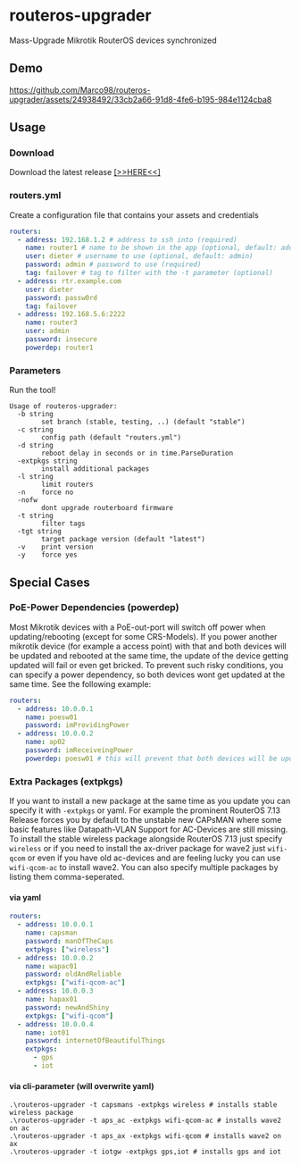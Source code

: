 # routeros-upgrader

Mass-Upgrade Mikrotik RouterOS devices synchronized

## Demo

https://github.com/Marco98/routeros-upgrader/assets/24938492/33cb2a66-91d8-4fe6-b195-984e1124cba8

## Usage

### Download

Download the latest release [[>>HERE<<]](https://github.com/Marco98/routeros-upgrader/releases/latest)

### routers.yml

Create a configuration file that contains your assets and credentials

```yaml
routers:
  - address: 192.168.1.2 # address to ssh into (required)
    name: router1 # name to be shown in the app (optional, default: address)
    user: dieter # username to use (optional, default: admin)
    password: admin # password to use (required)
    tag: failover # tag to filter with the -t parameter (optional)
  - address: rtr.example.com
    user: dieter
    password: passw0rd
    tag: failover
  - address: 192.168.5.6:2222
    name: router3
    user: admin
    password: insecure
    powerdep: router1
```

### Parameters

Run the tool!

```shell
Usage of routeros-upgrader:
  -b string
        set branch (stable, testing, ..) (default "stable")
  -c string
        config path (default "routers.yml")
  -d string
        reboot delay in seconds or in time.ParseDuration
  -extpkgs string
        install additional packages
  -l string
        limit routers
  -n    force no
  -nofw
        dont upgrade routerboard firmware
  -t string
        filter tags
  -tgt string
        target package version (default "latest")
  -v    print version
  -y    force yes
```

## Special Cases

### PoE-Power Dependencies (powerdep)

Most Mikrotik devices with a PoE-out-port will switch off power when updating/rebooting (except for some CRS-Models).
If you power another mikrotik device (for example a access point) with that and both devices will be updated and rebooted at the same time, the update of the device getting updated will fail or even get bricked.
To prevent such risky conditions, you can specify a power dependency, so both devices wont get updated at the same time.
See the following example:

```yaml
routers:
  - address: 10.0.0.1
    name: poesw01
    password: imProvidingPower
  - address: 10.0.0.2
    name: ap02
    password: imReceiveingPower
    powerdep: poesw01 # this will prevent that both devices will be updated at the same time
```

### Extra Packages (extpkgs)

If you want to install a new package at the same time as you update you can specify it with `-extpkgs` or yaml.
For example the prominent RouterOS 7.13 Release forces you by default to the unstable new CAPsMAN where some basic features like Datapath-VLAN Support for AC-Devices are still missing.
To install the stable wireless package alongside RouterOS 7.13 just specify `wireless` or if you need to install the ax-driver package for wave2 just `wifi-qcom` or even if you have old ac-devices and are feeling lucky you can use `wifi-qcom-ac` to install wave2.
You can also specify multiple packages by listing them comma-seperated.

#### via yaml

```yaml
routers:
  - address: 10.0.0.1
    name: capsman
    password: manOfTheCaps
    extpkgs: ["wireless"]
  - address: 10.0.0.2
    name: wapac01
    password: oldAndReliable
    extpkgs: ["wifi-qcom-ac"]
  - address: 10.0.0.3
    name: hapax01
    password: newAndShiny
    extpkgs: ["wifi-qcom"]
  - address: 10.0.0.4
    name: iot01
    password: internetOfBeautifulThings
    extpkgs:
      - gps
      - iot
```

#### via cli-parameter (will overwrite yaml)

```shell
.\routeros-upgrader -t capsmans -extpkgs wireless # installs stable wireless package
.\routeros-upgrader -t aps_ac -extpkgs wifi-qcom-ac # installs wave2 on ac
.\routeros-upgrader -t aps_ax -extpkgs wifi-qcom # installs wave2 on ax
.\routeros-upgrader -t iotgw -extpkgs gps,iot # installs gps and iot
```
